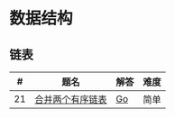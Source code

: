 
数据结构
=========

## 链表

| # | 题名 | 解答 | 难度 |
|---|-----|------|-----|
| 21 | [合并两个有序链表](https://leetcode-cn.com/problems/merge-two-sorted-lists/description/) | [Go](./algorithms/MergeTwoSortedLists/MergeTwoSortedLists.go) | 简单 |